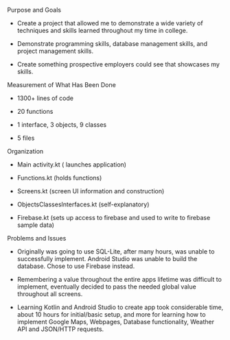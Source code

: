 Purpose and Goals

-   Create a project that allowed me to demonstrate a wide variety of
    techniques and skills learned throughout my time in college.

-   Demonstrate programming skills, database management skills, and
    project management skills.

-   Create something prospective employers could see that showcases my
    skills.

Measurement of What Has Been Done

-   1300+ lines of code

-   20 functions

-   1 interface, 3 objects, 9 classes

-   5 files

Organization

-   Main activity.kt ( launches application)

-   Functions.kt (holds functions)

-   Screens.kt (screen UI information and construction)

-   ObjectsClassesInterfaces.kt (self-explanatory)

-   Firebase.kt (sets up access to firebase and used to write to
    firebase sample data)

Problems and Issues

-   Originally was going to use SQL-Lite, after many hours, was unable
    to successfully implement. Android Studio was unable to build the
    database. Chose to use Firebase instead.

-   Remembering a value throughout the entire apps lifetime was
    difficult to implement, eventually decided to pass the needed global
    value throughout all screens.

-   Learning Kotlin and Android Studio to create app took considerable
    time, about 10 hours for initial/basic setup, and more for learning
    how to implement Google Maps, Webpages, Database functionality,
    Weather API and JSON/HTTP requests.
